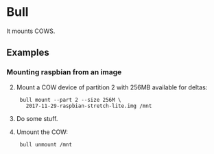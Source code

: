 # Bull

It mounts COWS.

## Examples

### Mounting raspbian from an image

2. Mount a COW device of partition 2 with 256MB available for deltas:

        bull mount --part 2 --size 256M \
          2017-11-29-raspbian-stretch-lite.img /mnt

3. Do some stuff.

4. Umount the COW:

        bull unmount /mnt
